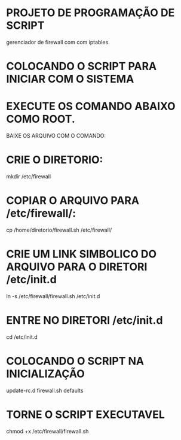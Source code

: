 # PROJETO DE PROGRAMAÇÃO DE SCRIPT

gerenciador de firewall com com iptables.

# COLOCANDO O SCRIPT PARA INICIAR COM O SISTEMA
# EXECUTE OS COMANDO ABAIXO COMO ROOT.

BAIXE OS ARQUIVO COM O COMANDO: 

# CRIE O DIRETORIO:
mkdir /etc/firewall

# COPIAR O ARQUIVO PARA /etc/firewall/: 
cp /home/diretorio/firewall.sh /etc/firewall/

# CRIE UM LINK SIMBOLICO DO ARQUIVO PARA O DIRETORI /etc/init.d
ln -s /etc/firewall/firewall.sh /etc/init.d

# ENTRE NO DIRETORI /etc/init.d
cd /etc/init.d


# COLOCANDO O SCRIPT NA INICIALIZAÇÃO
update-rc.d firewall.sh defaults

# TORNE O SCRIPT EXECUTAVEL
 chmod +x /etc/firewall/firewall.sh




